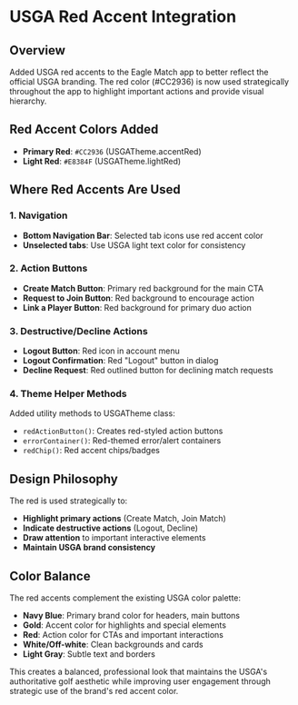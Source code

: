 # USGA Red Accent Integration

## Overview
Added USGA red accents to the Eagle Match app to better reflect the official USGA branding. The red color (#CC2936) is now used strategically throughout the app to highlight important actions and provide visual hierarchy.

## Red Accent Colors Added
- **Primary Red**: `#CC2936` (USGATheme.accentRed)
- **Light Red**: `#E8384F` (USGATheme.lightRed)

## Where Red Accents Are Used

### 1. Navigation
- **Bottom Navigation Bar**: Selected tab icons use red accent color
- **Unselected tabs**: Use USGA light text color for consistency

### 2. Action Buttons
- **Create Match Button**: Primary red background for the main CTA
- **Request to Join Button**: Red background to encourage action
- **Link a Player Button**: Red background for primary duo action

### 3. Destructive/Decline Actions
- **Logout Button**: Red icon in account menu
- **Logout Confirmation**: Red "Logout" button in dialog
- **Decline Request**: Red outlined button for declining match requests

### 4. Theme Helper Methods
Added utility methods to USGATheme class:
- `redActionButton()`: Creates red-styled action buttons
- `errorContainer()`: Red-themed error/alert containers
- `redChip()`: Red accent chips/badges

## Design Philosophy
The red is used strategically to:
- **Highlight primary actions** (Create Match, Join Match)
- **Indicate destructive actions** (Logout, Decline)
- **Draw attention** to important interactive elements
- **Maintain USGA brand consistency**

## Color Balance
The red accents complement the existing USGA color palette:
- **Navy Blue**: Primary brand color for headers, main buttons
- **Gold**: Accent color for highlights and special elements  
- **Red**: Action color for CTAs and important interactions
- **White/Off-white**: Clean backgrounds and cards
- **Light Gray**: Subtle text and borders

This creates a balanced, professional look that maintains the USGA's authoritative golf aesthetic while improving user engagement through strategic use of the brand's red accent color.
